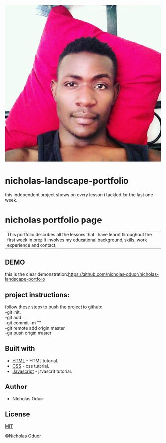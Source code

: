 # ![Portfolio](images/nick.jpeg)
# nicholas-landscape-portfolio
this independent project shows on every lesson i tackled for the last one week.
# nicholas portfolio page
<table>
  <tr>
    <td>
This portfolio describes all the lessons that i have learnt throughout the first week in prep.It involves my educational background, skills, work experience and contact.
    </td>
  </tr>
</table>

## DEMO
this is the clear demonstration:https://github.com/nicholas-oduor/nicholas-landscape-portfolio

## project instructions:

follow these steps to push the project to github:<br>
-git init.<br>
-git add .<br>
-git commit -m ""<br>
-git remote add origin master<br>
-git push origin master

## Built with

- [HTML](https://www.tutorialspoint.com/html/) - HTML tutorial.
- [CSS](https://www.tutorialspoint.com/css/) - css tutorial.
- [Javascript](https://www.tutorialspoint.com/js/) - javascrit tutorial.

## Author
- NIcholas Oduor

## License 
[MIT]()

 ©[Nicholas Oduor](https://github.com/nicholas-oduor/nicholas-landscape-portfolio)
